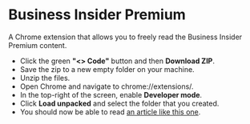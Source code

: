 # Business Insider Premium

A Chrome extension that allows you to freely read the Business Insider Premium content.

- Click the green **"<> Code"** button and then **Download ZIP**.
- Save the zip to a new empty folder on your machine.
- Unzip the files.
- Open Chrome and navigate to chrome://extensions/.
- In the top-right of the screen, enable **Developer mode**.
- Click **Load unpacked** and select the folder that you created.
- You should now be able to read [an article like this one](https://www.businessinsider.com/leak-shopify-clarifies-employee-side-hustle-policies-see-the-memo-2023-9).
